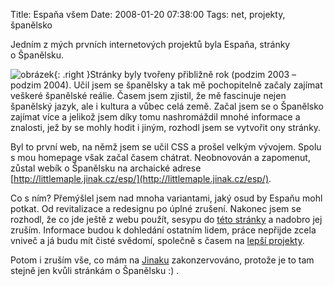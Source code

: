 Title: Espaňa všem
Date: 2008-01-20 07:38:00
Tags: net, projekty, španělsko

Jedním z mých prvních internetových projektů byla Espaňa, stránky o Španělsku.

![obrázek](|filename|/images/25.jpg){: .right }Stránky byly tvořeny přibližně rok (podzim 2003 – podzim 2004). Učil jsem se španělsky a tak mě pochopitelně začaly zajímat veškeré španělské reálie. Časem jsem zjistil, že mě fascinuje nejen španělský jazyk, ale i kultura a vůbec celá země. Začal jsem se o Španělsko zajímat více a jelikož jsem díky tomu nashromáždil mnohé informace a znalosti, jež by se mohly hodit i jiným, rozhodl jsem se vytvořit ony stránky.

Byl to první web, na němž jsem se učil CSS a prošel velkým vývojem. Spolu s mou homepage však začal časem chátrat. Neobnovován a zapomenut, zůstal webík o Španělsku na archaické adrese [http://littlemaple.jinak.cz/esp/](http://littlemaple.jinak.cz/esp/).

Co s ním? Přemýšlel jsem nad mnoha variantami, jaký osud by Espaňu mohl potkat. Od revitalizace a redesignu po úplné zrušení. Nakonec jsem se rozhodl, že co jde ještě z webu použít, sesypu do [této stránky](http://cs.wikipedia.org/wiki/Španělsko) a nadobro jej zruším. Informace budou k dohledání ostatním lidem, práce nepřijde zcela vniveč a já budu mít čisté svědomí, společně s časem na [lepší projekty](http://hlad.javorek.net).

Potom i zruším vše, co mám na [Jinaku](http://littlemaple.jinak.cz) zakonzervováno, protože je to tam stejně jen kvůli stránkám o Španělsku :) .